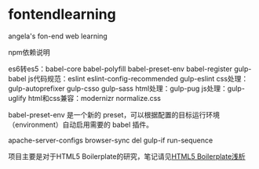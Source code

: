 # fontendlearning
angela's fon-end web learning

npm依赖说明

es6转es5：babel-core babel-polyfill babel-preset-env babel-register gulp-babel
js代码规范：eslint eslint-config-recommended gulp-eslint
css处理：gulp-autoprefixer gulp-csso gulp-sass
html处理：gulp-pug
js处理：gulp-uglify
html和css兼容：modernizr normalize.css

babel-preset-env 是一个新的 preset，可以根据配置的目标运行环境（environment）自动启用需要的 babel 插件。

apache-server-configs browser-sync del gulp-if run-sequence

项目主要是对于HTML5 Boilerplate的研究，笔记请见[HTML5 Boilerplate浅析](https://blog.csdn.net/Fighting_No1/article/details/81416527)


